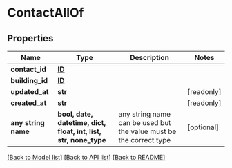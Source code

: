 # ContactAllOf


## Properties
Name | Type | Description | Notes
------------ | ------------- | ------------- | -------------
**contact_id** | [**ID**](ID.md) |  | 
**building_id** | [**ID**](ID.md) |  | 
**updated_at** | **str** |  | [readonly] 
**created_at** | **str** |  | [readonly] 
**any string name** | **bool, date, datetime, dict, float, int, list, str, none_type** | any string name can be used but the value must be the correct type | [optional]

[[Back to Model list]](../README.md#documentation-for-models) [[Back to API list]](../README.md#documentation-for-api-endpoints) [[Back to README]](../README.md)


